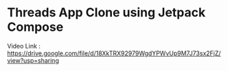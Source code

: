 # Threads App Clone using Jetpack Compose
Video Link : https://drive.google.com/file/d/18XkTRX92979WgdYPWvUp9M7J73sx2FjZ/view?usp=sharing
